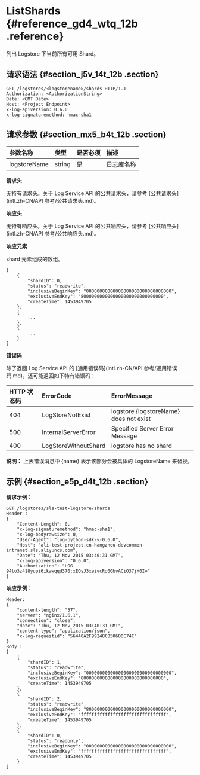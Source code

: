 # ListShards {#reference_gd4_wtq_12b .reference}

列出 Logstore 下当前所有可用 Shard。

## 请求语法 {#section_j5v_14t_12b .section}

```
GET /logstores/<logstorename>/shards HTTP/1.1
Authorization: <AuthorizationString>
Date: <GMT Date>
Host: <Project Endpoint>
x-log-apiversion: 0.6.0
x-log-signaturemethod: hmac-sha1
```

## 请求参数 {#section_mx5_b4t_12b .section}

|参数名称|类型|是否必须|描述|
|:---|:-|:---|:-|
|logstoreName|string|是|日志库名称|

**请求头**

无特有请求头。关于 Log Service API 的公共请求头，请参考 [公共请求头](intl.zh-CN/API 参考/公共请求头.md)。

**响应头**

无特有响应头。关于 Log Service API 的公共响应头，请参考 [公共响应头](intl.zh-CN/API 参考/公共响应头.md)。

**响应元素**

shard 元素组成的数组。

```
[
    {
        "shardID": 0,
        "status": "readwrite",
        "inclusiveBeginKey": "00000000000000000000000000000000",
        "exclusiveEndKey": "8000000000000000000000000000000",
        "createTime": 1453949705
    },
    {
        ...
    },
    {
        ...
    }
]
```

**错误码**

除了返回 Log Service API 的 [通用错误码](intl.zh-CN/API 参考/通用错误码.md)，还可能返回如下特有错误码：

|HTTP 状态码|ErrorCode|ErrorMessage|
|:-------|:--------|:-----------|
|404|LogStoreNotExist|logstore \{logstoreName\} does not exist|
|500|InternalServerError|Specified Server Error Message|
|400|LogStoreWithoutShard|logstore has no shard|

**说明：** 上表错误消息中 \{name\} 表示该部分会被具体的 LogstoreName 来替换。

## 示例 {#section_e5p_d4t_12b .section}

**请求示例：**

```
GET /logstores/sls-test-logstore/shards
Header :
{
    "Content-Length": 0, 
    "x-log-signaturemethod": "hmac-sha1", 
    "x-log-bodyrawsize": 0, 
    "User-Agent": "log-python-sdk-v-0.6.0", 
    "Host": "ali-test-project.cn-hangzhou-devcommon-intranet.sls.aliyuncs.com", 
    "Date": "Thu, 12 Nov 2015 03:40:31 GMT", 
    "x-log-apiversion": "0.6.0", 
    "Authorization": "LOG 94to3z418yupi6ikawqqd370:xEOsJ3xeivcRq0GbvACiO37jH0I="
}
```

**响应示例：**

```
Header:
{
    "content-length": "57", 
    "server": "nginx/1.6.1", 
    "connection": "close", 
    "date": "Thu, 12 Nov 2015 03:40:31 GMT", 
    "content-type": "application/json", 
    "x-log-requestid": "56440A2F99248C050600C74C"
}
Body :
[
    {
        "shardID": 1,
        "status": "readwrite",
        "inclusiveBeginKey": "00000000000000000000000000000000",
        "exclusiveEndKey": "8000000000000000000000000000000",
        "createTime": 1453949705
    },
    {
        "shardID": 2,
        "status": "readwrite",
        "inclusiveBeginKey": "80000000000000000000000000000000",
        "exclusiveEndKey": "ffffffffffffffffffffffffffffffff",
        "createTime": 1453949705
    },
    {
        "shardID": 0,
        "status": "readonly",
        "inclusiveBeginKey": "00000000000000000000000000000000",
        "exclusiveEndKey": "ffffffffffffffffffffffffffffffff",
        "createTime": 1453949705
    }
]
```

